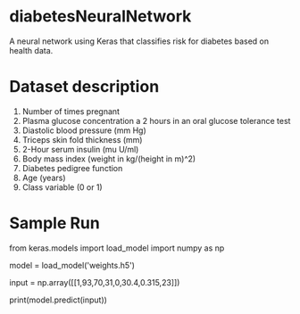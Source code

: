 # diabetesNeuralNetwork
A neural network using Keras that classifies risk for diabetes based on health data.

# Dataset description
1. Number of times pregnant
2. Plasma glucose concentration a 2 hours in an oral glucose tolerance test
3. Diastolic blood pressure (mm Hg)
4. Triceps skin fold thickness (mm)
5. 2-Hour serum insulin (mu U/ml)
6. Body mass index (weight in kg/(height in m)^2)
7. Diabetes pedigree function
8. Age (years)
9. Class variable (0 or 1)

# Sample Run
from keras.models import load_model
import numpy as np

model = load_model('weights.h5')


input = np.array([[1,93,70,31,0,30.4,0.315,23]])


print(model.predict(input)) 

